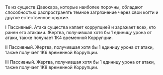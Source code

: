 Те из существ Давокара, которые наиболее порочны, обладают способностью распространять темное загрязнение через свои когти и другое естественное оружие.

  

I Пассивный. Атака существа капает коррупцией и заражает всех, кто ранен его атаками. Жертва, получившая хотя бы 1 единицу урона от атаки, также получает 1К4 временной Коррупции.

II Пассивный. Жертва, получившая хотя бы 1 единицу урона от атаки, также получает 1К6 временной Коррупции.

III Пассивный. Жертва, получившая хотя бы 1 единицу урона от атаки, также получает 1К8 временной Коррупции.